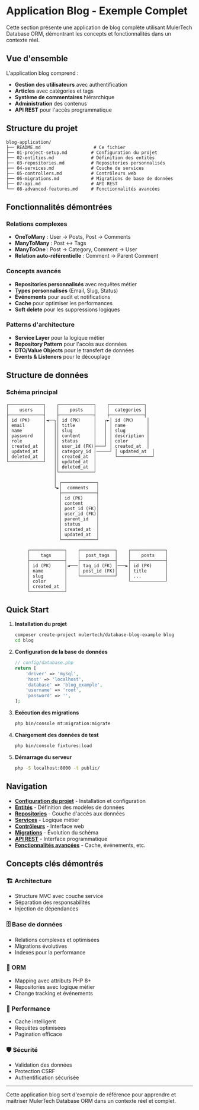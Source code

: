 # Application Blog - Exemple Complet

Cette section présente une application de blog complète utilisant MulerTech Database ORM, démontrant les concepts et fonctionnalités dans un contexte réel.

## Vue d'ensemble

L'application blog comprend :
- **Gestion des utilisateurs** avec authentification
- **Articles** avec catégories et tags
- **Système de commentaires** hiérarchique
- **Administration** des contenus
- **API REST** pour l'accès programmatique

## Structure du projet

```
blog-application/
├── README.md                    # Ce fichier
├── 01-project-setup.md         # Configuration du projet
├── 02-entities.md              # Définition des entités
├── 03-repositories.md          # Repositories personnalisés
├── 04-services.md              # Couche de services
├── 05-controllers.md           # Contrôleurs web
├── 06-migrations.md            # Migrations de base de données
├── 07-api.md                   # API REST
└── 08-advanced-features.md     # Fonctionnalités avancées
```

## Fonctionnalités démontrées

### Relations complexes
- **OneToMany** : User → Posts, Post → Comments
- **ManyToMany** : Post ↔ Tags
- **ManyToOne** : Post → Category, Comment → User
- **Relation auto-référentielle** : Comment → Parent Comment

### Concepts avancés
- **Repositories personnalisés** avec requêtes métier
- **Types personnalisés** (Email, Slug, Status)
- **Événements** pour audit et notifications
- **Cache** pour optimiser les performances
- **Soft delete** pour les suppressions logiques

### Patterns d'architecture
- **Service Layer** pour la logique métier
- **Repository Pattern** pour l'accès aux données
- **DTO/Value Objects** pour le transfert de données
- **Events & Listeners** pour le découplage

## Structure de données

### Schéma principal

```
┌─────────────┐    ┌─────────────┐    ┌─────────────┐
│    users    │    │    posts    │    │  categories │
├─────────────┤    ├─────────────┤    ├─────────────┤
│ id (PK)     │◄──┐│ id (PK)     │   ┌►│ id (PK)     │
│ email       │   ││ title       │   │ │ name        │
│ name        │   ││ slug        │   │ │ slug        │
│ password    │   ││ content     │   │ │ description │
│ role        │   ││ status      │   │ │ color       │
│ created_at  │   ││ user_id (FK)├───┘ │ created_at  │
│ updated_at  │   ││ category_id │─────┘ │ updated_at  │
│ deleted_at  │   ││ created_at  │       └─────────────┘
└─────────────┘   ││ updated_at  │
                  ││ deleted_at  │
                  │└─────────────┘
                  │
                  │ ┌─────────────┐
                  └►│  comments   │
                    ├─────────────┤
                    │ id (PK)     │
                    │ content     │
                    │ post_id (FK)│
                    │ user_id (FK)│
                    │ parent_id   │
                    │ status      │
                    │ created_at  │
                    │ updated_at  │
                    └─────────────┘

        ┌─────────────┐    ┌─────────────┐    ┌─────────────┐
        │    tags     │    │  post_tags  │    │    posts    │
        ├─────────────┤    ├─────────────┤    ├─────────────┤
        │ id (PK)     │◄───│ tag_id (FK) │───►│ id (PK)     │
        │ name        │    │ post_id (FK)│    │ title       │
        │ slug        │    └─────────────┘    │ ...         │
        │ color       │                       └─────────────┘
        │ created_at  │
        └─────────────┘
```

## Quick Start

1. **Installation du projet**
   ```bash
   composer create-project mulertech/database-blog-example blog
   cd blog
   ```

2. **Configuration de la base de données**
   ```php
   // config/database.php
   return [
       'driver' => 'mysql',
       'host' => 'localhost',
       'database' => 'blog_example',
       'username' => 'root',
       'password' => '',
   ];
   ```

3. **Exécution des migrations**
   ```bash
   php bin/console mt:migration:migrate
   ```

4. **Chargement des données de test**
   ```bash
   php bin/console fixtures:load
   ```

5. **Démarrage du serveur**
   ```bash
   php -S localhost:8000 -t public/
   ```

## Navigation

- **[Configuration du projet](01-project-setup.md)** - Installation et configuration
- **[Entités](02-entities.md)** - Définition des modèles de données
- **[Repositories](03-repositories.md)** - Couche d'accès aux données
- **[Services](04-services.md)** - Logique métier
- **[Contrôleurs](05-controllers.md)** - Interface web
- **[Migrations](06-migrations.md)** - Évolution du schéma
- **[API REST](07-api.md)** - Interface programmatique
- **[Fonctionnalités avancées](08-advanced-features.md)** - Cache, événements, etc.

## Concepts clés démontrés

### 🏗️ Architecture
- Structure MVC avec couche service
- Séparation des responsabilités
- Injection de dépendances

### 🗄️ Base de données
- Relations complexes et optimisées
- Migrations évolutives
- Indexes pour la performance

### 🔧 ORM
- Mapping avec attributs PHP 8+
- Repositories avec logique métier
- Change tracking et événements

### 🚀 Performance
- Cache intelligent
- Requêtes optimisées
- Pagination efficace

### 🛡️ Sécurité
- Validation des données
- Protection CSRF
- Authentification sécurisée

---

Cette application blog sert d'exemple de référence pour apprendre et maîtriser MulerTech Database ORM dans un contexte réel et complet.
